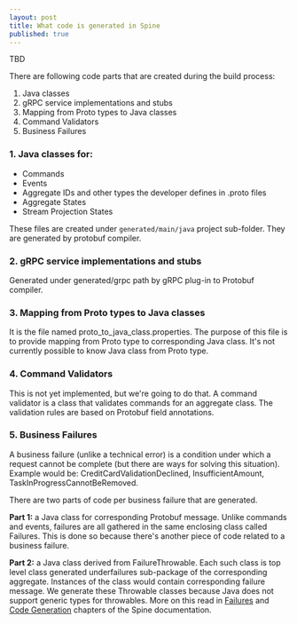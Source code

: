 ```yaml
---
layout: post
title: What code is generated in Spine
published: true
---
```


TBD

There are following code parts that are created during the build process:

  1. Java classes
  2. gRPC service implementations and stubs
  3. Mapping from Proto types to Java classes
  4. Command Validators
  5. Business Failures

<!--more-->

### 1. Java classes for:

* Commands
* Events
* Aggregate IDs and other types the developer defines in .proto files
* Aggregate States
* Stream Projection States

These files are created under `generated/main/java` project sub-folder.
They are generated by protobuf compiler.

### 2. gRPC service implementations and stubs

Generated under generated/grpc path by gRPC plug-in to Protobuf compiler.

### 3. Mapping from Proto types to Java classes

It is the file named proto_to_java_class.properties. The purpose of this file is to provide mapping from Proto type to corresponding Java class. It's not currently possible to know Java class from Proto type. 

### 4. Command Validators

This is not yet implemented, but we're going to do that. A command validator is a class that validates commands for an aggregate class. The validation rules are based on Protobuf field annotations.

### 5. Business Failures

A business failure (unlike a technical error) is a condition under which a request cannot be complete (but there are ways for solving this situation). Example would be: CreditCardValidationDeclined, InsufficientAmount, TaskInProgressCannotBeRemoved.

There are two parts of code per business failure that are generated.

**Part 1:** a Java class for corresponding Protobuf message. 
Unlike commands and events, failures are all gathered in the same enclosing class called Failures. This is done so because there's another piece of code related to a business failure.

**Part 2:** a Java class derived from FailureThrowable. Each such class is top level class generated underfailures sub-package of the corresponding aggregate. Instances of the class would contain corresponding failure message.
We generate these Throwable classes because Java does not support generic types for throwables. More on this read in  <a href ="http://docs.spine.io/biz-model/failures.html" target ="_blank">Failures</a> and <a href ="http://docs.spine.io/java/code-generation.hml" target ="_blank">Code Generation</a> chapters of the Spine documentation.
